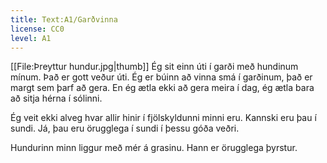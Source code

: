 ```yaml
---
title: Text:A1/Garðvinna
license: CC0
level: A1
---
```


[[File:Þreyttur hundur.jpg|thumb]]
<Book audio="Garðvinna.mp3">
Ég sit einn úti í garði með hundinum mínum. 
Það er gott veður úti. 
Ég er búinn að vinna smá í garðinum, það er margt sem þarf að gera. 
En ég ætla ekki að gera meira í dag, ég ætla bara að sitja hérna í sólinni. 

Ég veit ekki alveg hvar allir hinir í fjölskyldunni minni eru. 
Kannski eru þau í sundi. 
Já, þau eru örugglega í sundi í þessu góða veðri.

Hundurinn minn liggur með mér á grasinu.
Hann er örugglega þyrstur.
</Book>
